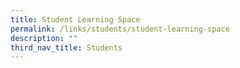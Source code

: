 ```yaml
---
title: Student Learning Space
permalink: /links/students/student-learning-space
description: ""
third_nav_title: Students
---
```

